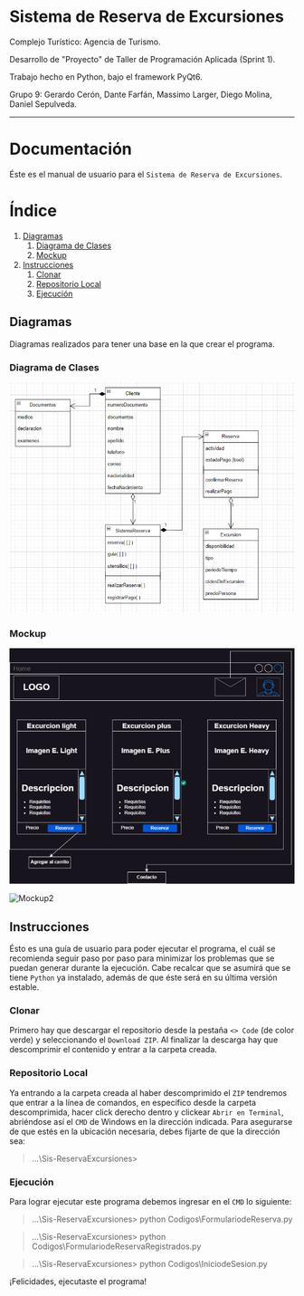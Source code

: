 # Sistema de Reserva de Excursiones
Complejo Turístico: Agencia de Turismo.

Desarrollo de "Proyecto" de Taller de Programación Aplicada (Sprint 1).

Trabajo hecho en Python, bajo el framework PyQt6.

Grupo 9: Gerardo Cerón, Dante Farfán, Massimo Larger, Diego Molina, Daniel Sepulveda.

---

# **Documentación**

Éste es el manual de usuario para el `Sistema de Reserva de Excursiones`.

# **Índice**

1. [Diagramas](#diagramas)
    1. [Diagrama de Clases](#diagrama-de-clases)
    2. [Mockup](#mockup)
2. [Instrucciones](#instrucciones)
    1. [Clonar](#clonar)
    2. [Repositorio Local](#repositorio-local)
    3. [Ejecución](#ejecución)

## **Diagramas**

Diagramas realizados para tener una base en la que crear el programa.

### **Diagrama de Clases**

![Diagrama de clases](Documentacion/excurcion.drawio.png)

### **Mockup**

![Mockup1](Documentacion/mockup-principal.png)

![Mockup2](Documentacion/Copia%20de%20MockupEnsayo-Página-2.png)


## **Instrucciones**
Ésto es una guía de usuario para poder ejecutar el programa, el cuál se recomienda seguir paso por paso para minimizar los problemas que se puedan generar durante la ejecución. Cabe recalcar que se asumirá que se tiene `Python` ya instalado, además de que éste será en su última versión estable.

### **Clonar**

Primero hay que descargar el repositorio desde la pestaña `<> Code` (de color verde) y seleccionando el `Download ZIP`. Al finalizar la descarga hay que descomprimir el contenido y entrar a la carpeta creada.

### **Repositorio Local**

Ya entrando a la carpeta creada al haber descomprimido el `ZIP` tendremos que entrar a la línea de comandos, en específico desde la carpeta descomprimida, hacer click derecho dentro y clickear `Abrir en Terminal`, abriéndose así el `CMD` de Windows en la dirección indicada. Para asegurarse de que estés en la ubicación necesaria, debes fijarte de que la dirección sea:
> ...\Sis-ReservaExcursiones>

### **Ejecución**

Para lograr ejecutar este programa debemos ingresar en el `CMD` lo siguiente:
> ...\Sis-ReservaExcursiones> python Codigos\FormulariodeReserva.py

> ...\Sis-ReservaExcursiones> python Codigos\FormulariodeReservaRegistrados.py

> ...\Sis-ReservaExcursiones> python Codigos\IniciodeSesion.py

¡Felicidades, ejecutaste el programa!
